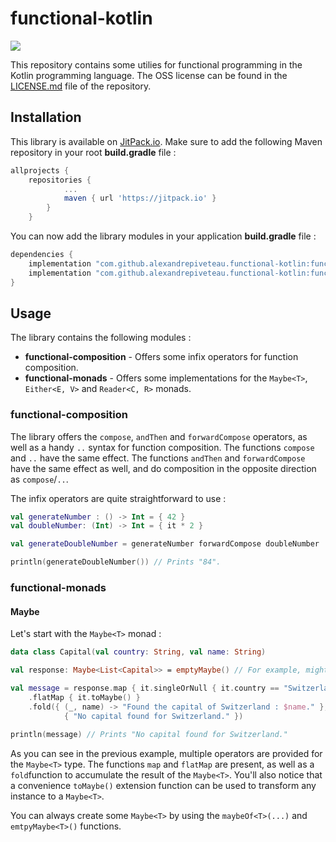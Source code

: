 # functional-kotlin

[![](https://jitpack.io/v/alexandrepiveteau/functional-kotlin.svg)](https://jitpack.io/#alexandrepiveteau/functional-kotlin)

This repository contains some utilies for functional programming in the Kotlin programming language.
The OSS license can be found in the [LICENSE.md](LICENSE.md) file of the repository.

## Installation
This library is available on [JitPack.io](https://jitpack.io/#alexandrepiveteau/functional-kotlin). Make
sure to add the following Maven repository in your root **build.gradle** file :

```groovy
allprojects {
	repositories {
			...
			maven { url 'https://jitpack.io' }
		}
	}
```

You can now add the library modules in your application **build.gradle** file :

```groovy
dependencies {
	implementation "com.github.alexandrepiveteau.functional-kotlin:functional-composition:0.1.0"
	implementation "com.github.alexandrepiveteau.functional-kotlin:functional-monads:0.1.0"
}
```

## Usage
The library contains the following modules :

- **functional-composition** - Offers some infix operators for function composition.
- **functional-monads** - Offers some implementations for the `Maybe<T>`, `Either<E, V>` and `Reader<C, R>` monads.

### functional-composition

The library offers the `compose`, `andThen` and `forwardCompose` operators, as well as a handy `..` syntax for function composition.
The functions `compose` and `..` have the same effect. The functions `andThen` and `forwardCompose` have the same effect as well, and
do composition in the opposite direction as `compose`/`..`.

The infix operators are quite straightforward to use :

```kotlin
val generateNumber : () -> Int = { 42 }
val doubleNumber: (Int) -> Int = { it * 2 }

val generateDoubleNumber = generateNumber forwardCompose doubleNumber

println(generateDoubleNumber()) // Prints "84".
```

### functional-monads
#### Maybe<T>
Let's start with the `Maybe<T>` monad :

```kotlin
data class Capital(val country: String, val name: String)

val response: Maybe<List<Capital>> = emptyMaybe() // For example, might be a web API callback.

val message = response.map { it.singleOrNull { it.country == "Switzerland" } }
	.flatMap { it.toMaybe() }
	.fold({ (_, name) -> "Found the capital of Switzerland : $name." },
			{ "No capital found for Switzerland." })
        
println(message) // Prints "No capital found for Switzerland."
```

As you can see in the previous example, multiple operators are provided for the `Maybe<T>` type. The functions `map`
and `flatMap` are present, as well as a `fold`function to accumulate the result of the `Maybe<T>`. You'll also notice
that a convenience `toMaybe()` extension function can be used to transform any instance to a `Maybe<T>`.

You can always create some `Maybe<T>` by using the `maybeOf<T>(...)` and `emtpyMaybe<T>()` functions.